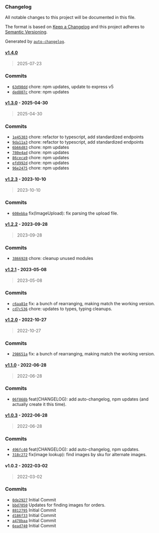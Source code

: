 ### Changelog

All notable changes to this project will be documented in this file.

The format is based on [Keep a Changelog](https://keepachangelog.com/en/1.0.0/)
and this project adheres to [Semantic Versioning](https://semver.org/spec/v2.0.0.html).

Generated by [`auto-changelog`](https://github.com/CookPete/auto-changelog).

#### [v1.4.0](https://github.com/ChumsInc/api-images/compare/v1.3.0...v1.4.0)

> 2025-07-23

### Commits

- [`63d90dd`](https://github.com/ChumsInc/api-images/commit/63d90ddf86d4625abb0bb8640db04d74ab8cfd97)  chore: npm updates, update to express v5
- [`ded807c`](https://github.com/ChumsInc/api-images/commit/ded807cd1f1031f0e8650025c3a8c1bcbdcdccad)  chore: npm updates

#### [v1.3.0](https://github.com/ChumsInc/api-images/compare/v1.2.3...v1.3.0) - 2025-04-30

> 2025-04-30

### Commits

- [`1e45303`](https://github.com/ChumsInc/api-images/commit/1e45303d7b7ddd9cfa4557004029cb4edb605bfd)  chore: refactor to typescript, add standardized endpoints
- [`9da11a3`](https://github.com/ChumsInc/api-images/commit/9da11a38286a5175913297bd7007aee12a01925a)  chore: refactor to typescript, add standardized endpoints
- [`6b66d83`](https://github.com/ChumsInc/api-images/commit/6b66d83e9dfd4ed3d1116593e07f5c72aeeec669)  chore: npm updates
- [`780e4ad`](https://github.com/ChumsInc/api-images/commit/780e4ad6be45fdae3757a6c03b5354987f9d1dd4)  chore: npm updates
- [`86ceca9`](https://github.com/ChumsInc/api-images/commit/86ceca9a0c5580c71ed489b69bc17c3e63aef9a3)  chore: npm updates
- [`efd992d`](https://github.com/ChumsInc/api-images/commit/efd992ddcf93f5b4d1d13a73a73b07d9ed6be1a0)  chore: npm updates
- [`96e2475`](https://github.com/ChumsInc/api-images/commit/96e2475cad54a6965791c9761da9cc9c09e95f98)  chore: npm updates

#### [v1.2.3](https://github.com/ChumsInc/api-images/compare/v1.2.2...v1.2.3) - 2023-10-10

> 2023-10-10

### Commits

- [`608ebba`](https://github.com/ChumsInc/api-images/commit/608ebbab544a135cecee295cad7bd718213966cb)  fix(ImageUpload): fix parsing the upload file.

#### [v1.2.2](https://github.com/ChumsInc/api-images/compare/v1.2.1...v1.2.2) - 2023-09-28

> 2023-09-28

### Commits

- [`3866928`](https://github.com/ChumsInc/api-images/commit/38669284d8d29e5ec85f6746fe27b7dc29550949)  chore: cleanup unused modules

#### [v1.2.1](https://github.com/ChumsInc/api-images/compare/v1.2.0...v1.2.1) - 2023-05-08

> 2023-05-08

### Commits

- [`c6aa81e`](https://github.com/ChumsInc/api-images/commit/c6aa81e3371eba5336ff61bd9d1cd71798c881a4)  fix: a bunch of rearranging, making match the working version.
- [`cd7c536`](https://github.com/ChumsInc/api-images/commit/cd7c536df60721df64bd22e1b83140223701a13b)  chore: updates to types, typing cleanups.

#### [v1.2.0](https://github.com/ChumsInc/api-images/compare/v1.1.0...v1.2.0) - 2022-10-27

> 2022-10-27

### Commits

- [`298651a`](https://github.com/ChumsInc/api-images/commit/298651a09b58b62d2a6e36746308194fd61b3e03)  fix: a bunch of rearranging, making match the working version.

#### [v1.1.0](https://github.com/ChumsInc/api-images/compare/v1.0.3...v1.1.0) - 2022-06-28

> 2022-06-28

### Commits

- [`06f868b`](https://github.com/ChumsInc/api-images/commit/06f868b9b2c214d3995bacb446aa14f2c036c9d0)  feat(CHANGELOG): add auto-changelog, npm updates (and actually create it this time).

#### [v1.0.3](https://github.com/ChumsInc/api-images/compare/v1.0.2...v1.0.3) - 2022-06-28

> 2022-06-28

### Commits

- [`496fc40`](https://github.com/ChumsInc/api-images/commit/496fc405e7b48b8b9b86b40ade0e209d6cd142a4)  feat(CHANGELOG): add auto-changelog, npm updates.
- [`318c272`](https://github.com/ChumsInc/api-images/commit/318c27244dd78285c23bcb8672a700fe442766a2)  fix(image lookup): find images by sku for alternate images.

#### v1.0.2 - 2022-03-02

> 2022-03-02

### Commits

- [`0de2927`](https://github.com/ChumsInc/api-images/commit/0de2927d3d8a3e627407a52d9d76a38ad2eae597)  Initial Commit
- [`bbd7050`](https://github.com/ChumsInc/api-images/commit/bbd7050fd8dd55e53c95ea30f492b293f0c81350)  Updates for finding images for orders.
- [`8812795`](https://github.com/ChumsInc/api-images/commit/881279522865c0c6a5358553610b052701bf4b47)  Initial Commit
- [`d186f33`](https://github.com/ChumsInc/api-images/commit/d186f3398569da77bb68ea835bff13b9a8e6d423)  Initial Commit
- [`a478baa`](https://github.com/ChumsInc/api-images/commit/a478baaf28cf253848d1d3a1ddd70880c34e6492)  Initial Commit
- [`6ead740`](https://github.com/ChumsInc/api-images/commit/6ead740e210c9a4675369f7c8ac051bef52b27a9)  Initial Commit
